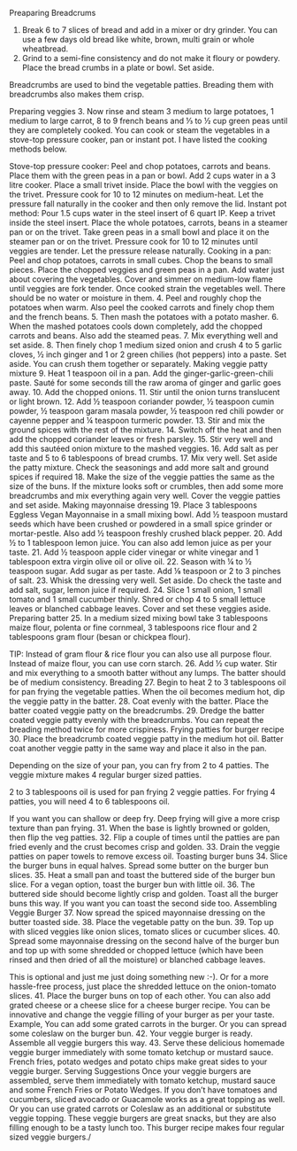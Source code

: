 Preaparing Breadcrums
1. Break 6 to 7 slices of bread and add in a mixer or dry grinder. You can use a few days old bread like white, brown, multi grain or whole wheatbread. 
2. Grind to a semi-fine consistency and do not make it floury or powdery. Place the bread crumbs in a plate or bowl. Set aside.

Breadcrumbs are used to bind the vegetable patties. Breading them with breadcrumbs also makes them crisp.                                                                                                                                     

Preparing veggies
3. Now rinse and steam 3 medium to large potatoes, 1 medium to large carrot, 8 to 9 french beans and ⅓ to ½ cup green peas until they are completely cooked. You can cook or steam the vegetables in a stove-top pressure cooker, pan or instant pot. I have listed the cooking methods below.

Stove-top pressure cooker: Peel and chop potatoes, carrots and beans. Place them with the green peas in a pan or bowl. Add 2 cups water in a 3 litre cooker. Place a small trivet inside. Place the bowl with the veggies on the trivet. Pressure cook for 10 to 12 minutes on medium-heat. Let the pressure fall naturally in the cooker and then only remove the lid.
Instant pot method: Pour 1.5 cups water in the steel insert of 6 quart IP. Keep a trivet inside the steel insert. Place the whole potatoes, carrots, beans in a steamer pan or on the trivet. Take green peas in a small bowl and place it on the steamer pan or on the trivet. Pressure cook for 10 to 12 minutes until veggies are tender. Let the pressure release naturally.
Cooking in a pan: Peel and chop potatoes, carrots in small cubes. Chop the beans to small pieces. Place the chopped veggies and green peas in a pan. Add water just about covering the vegetables. Cover and simmer on medium-low flame until veggies are fork tender.
Once cooked strain the vegetables well. There should be no water or moisture in them.
4. Peel and roughly chop the potatoes when warm. Also peel the cooked carrots and finely chop them and the french beans.
5. Then mash the potatoes with a potato masher.
6. When the mashed potatoes cools down completely, add the chopped carrots and beans. Also add the steamed peas.
7. Mix everything well and set aside.
8. Then finely chop 1 medium sized onion and crush 4 to 5 garlic cloves, ½ inch ginger and 1 or 2 green chilies (hot peppers) into a paste. Set aside. You can crush them together or separately.
Making veggie patty mixture
9. Heat 1 teaspoon oil in a pan. Add the ginger-garlic-green-chili paste. Sauté for some seconds till the raw aroma of ginger and garlic goes away.
10. Add the chopped onions.
11. Stir until the onion turns translucent or light brown.
12. Add ½ teaspoon coriander powder, ½ teaspoon cumin powder, ½ teaspoon garam masala powder, ½ teaspoon red chili powder or cayenne pepper and ¼ teaspoon turmeric powder.
13. Stir and mix the ground spices with the rest of the mixture.
14. Switch off the heat and then add the chopped coriander leaves or fresh parsley.
15. Stir very well and add this sautéed onion mixture to the mashed veggies.
16. Add salt as per taste and 5 to 6 tablespoons of bread crumbs.
17. Mix very well. Set aside the patty mixture. Check the seasonings and add more salt and ground spices if required
18. Make the size of the veggie patties the same as the size of the buns. If the mixture looks soft or crumbles, then add some more breadcrumbs and mix everything again very well. Cover the veggie patties and set aside.
Making mayonnaise dressing
19. Place 3 tablespoons Eggless Vegan Mayonnaise in a small mixing bowl. Add ½ teaspoon mustard seeds which have been crushed or powdered in a small spice grinder or mortar-pestle. Also add ½ teaspoon freshly crushed black pepper.
20. Add ½ to 1 tablespoon lemon juice. You can also add lemon juice as per your taste.
21. Add ½ teaspoon apple cider vinegar or white vinegar and 1 tablespoon extra virgin olive oil or olive oil.
22. Season with ¼ to ½ teaspoon sugar. Add sugar as per taste. Add ⅛ teaspoon or 2 to 3 pinches of salt.
23. Whisk the dressing very well. Set aside. Do check the taste and add salt, sugar, lemon juice if required.
24. Slice 1 small onion, 1 small tomato and 1 small cucumber thinly. Shred or chop 4 to 5 small lettuce leaves or blanched cabbage leaves. Cover and set these veggies aside.
Preparing batter
25. In a medium sized mixing bowl take 3 tablespoons maize flour, polenta or fine cornmeal, 3 tablespoons rice flour and 2 tablespoons gram flour (besan or chickpea flour).

TIP: Instead of gram flour & rice flour you can also use all purpose flour. Instead of maize flour, you can use corn starch.
26. Add ½ cup water. Stir and mix everything to a smooth batter without any lumps. The batter should be of medium consistency.
Breading
27. Begin to heat 2 to 3 tablespoons oil for pan frying the vegetable patties. When the oil becomes medium hot, dip the veggie patty in the batter.
28. Coat evenly with the batter. Place the batter coated veggie patty on the breadcrumbs.
29. Dredge the batter coated veggie patty evenly with the breadcrumbs. You can repeat the breading method twice for more crispiness.
Frying patties for burger recipe
30. Place the breadcrumb coated veggie patty in the medium hot oil. Batter coat another veggie patty in the same way and place it also in the pan.

Depending on the size of your pan, you can fry from 2 to 4 patties. The veggie mixture makes 4 regular burger sized patties. 

2 to 3 tablespoons oil is used for pan frying 2 veggie patties. For frying 4 patties, you will need 4 to 6 tablespoons oil.

If you want you can shallow or deep fry. Deep frying will give a more crisp texture than pan frying.
31. When the base is lightly browned or golden, then flip the veg patties.
32. Flip a couple of times until the patties are pan fried evenly and the crust becomes crisp and golden.
33. Drain the veggie patties on paper towels to remove excess oil.
Toasting burger buns
34. Slice the burger buns in equal halves. Spread some butter on the burger bun slices.
35. Heat a small pan and toast the buttered side of the burger bun slice. For a vegan option, toast the burger bun with little oil.
36. The buttered side should become lightly crisp and golden. Toast all the burger buns this way. If you want you can toast the second side too.
Assembling Veggie Burger
37. Now spread the spiced mayonnaise dressing on the butter toasted side.
38. Place the vegetable patty on the bun.
39. Top up with sliced veggies like onion slices, tomato slices or cucumber slices.
40. Spread some mayonnaise dressing on the second halve of the burger bun and top up with some shredded or chopped lettuce (which have been rinsed and then dried of all the moisture) or blanched cabbage leaves.

This is optional and just me just doing something new :-). Or for a more hassle-free process, just place the shredded lettuce on the onion-tomato slices.
41. Place the burger buns on top of each other. You can also add grated cheese or a cheese slice for a cheese burger recipe. You can be innovative and change the veggie filling of your burger as per your taste. Example, You can add some grated carrots in the burger. Or you can spread some coleslaw on the burger bun.
42. Your veggie burger is ready. Assemble all veggie burgers this way.
43. Serve these delicious homemade veggie burger immediately with some tomato ketchup or mustard sauce. French fries, potato wedges and potato chips make great sides to your veggie burger.
Serving Suggestions
Once your veggie burgers are assembled, serve them immediately with tomato ketchup, mustard sauce and some French Fries or Potato Wedges.
If you don’t have tomatoes and cucumbers, sliced avocado or Guacamole works as a great topping as well. Or you can use grated carrots or Coleslaw as an additional or substitute veggie topping.
These veggie burgers are great snacks, but they are also filling enough to be a tasty lunch too. This burger recipe makes four regular sized veggie burgers./